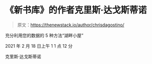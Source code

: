 # 《新书库》的作者克里斯·达戈斯蒂诺

> 原文：<https://thenewstack.io/author/chrisdagostino/>

充分利用您的数据的 5 种方法“湖畔小屋”

2021 年 2 月 18 日上午 1 1 点 12 分

克里斯·达戈斯蒂诺
